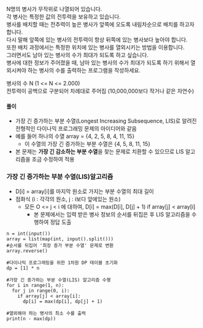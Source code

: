 N명의 병사가 무작위로 나열되어 있습니다.   
각 병사는 특정한 값의 전투력을 보유하고 있습니다.   
병사를 배치할 때는 전추력이 높은 병사가 앞쪽에 오도록 내림차순으로 배치를 하고자 합니다.   
다시 말해 앞쪽에 있는 병사의 전투력이 항상 뒤쪽에 있는 병사보다 높아야 합니다.   
또한 배치 과정에서는 특정한 위치에 있는 병사를 열외시키는 방법을 이용합니다.   
그러면서도 남아 있는 병사의 수가 최대가 되도록 하고 싶습니다.   
병사에 대한 정보가 주어졌을 때, 남아 있는 병사의 수가 최대가 되도록 하기 위해서 열외시켜야 하는 병사의 수를 출력하는 프로그램을 작성하세요.   
   
병사의 수 N (1 <= N <= 2.000)   
전투력이 공백으로 구분되어 차례대로 주어짐 (10,000,000보다 작거나 같은 자연수)   
    
#### 풀이   
   
- 가장 긴 증가하는 부분 수열(Longest Increasing Subsequence, LIS)로 알려진 전형적인 다이나믹 프로그래밍 문제의 아이디어와 같음
- 예를 들어 하나의 수열 array = {4, 2, 5, 8, 4, 11, 15}   
  - 이 수열의 가장 긴 증가하는 부분 수열은 {4, 5, 8, 11, 15}
- 본 문제는 **가장 긴 감소하는 부분 수열**을 찾는 문제로 치환할 수 있으므로 LIS 알고리즘을 조금 수정하여 적용
   
   
### 가장 긴 증가하는 부분 수열(LIS)알고리즘   
   
- D[i] = array[i]를 마지막 원소로 가지는 부분 수열의 최대 길이
- 점화식 (i : 각각의 원소, j : i보다 앞에있는 원소)
  - 모든 O <= j < i 에 대하여, D[i] = max(D[i], D[j] + 1) if array[j] < array[i]
    - 본 문제에서는 입력 받은 병사 정보의 순서를 뒤집은 후 LIS 알고리즘을 수행하여 정답 도출   
   
  
<pre><code>n = int(input())
array = list(map(int, input().split()))
#순서를 뒤집어 '최장 증가 부분 수열' 문제로 변환
array.reverse()

#다이나믹 프로그래밍을 위한 1차원 DP 테이블 초기화
dp = [1] * n

#가장 긴 증가하는 부분 수열(LIS) 알고리즘 수행
for i in range(1, n):
  for j in range(0, i):
    if array[j] < array[i]:
      dp[i] = max(dp[i], dp[j] + 1)

#열외해야 하는 병사의 최소 수를 출력
print(n - max(dp))</code></pre>
